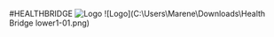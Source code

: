 #HEALTHBRIDGE
![Logo](https://drive.google.com/file/d/1BabiL936RP873_EBY0F_x7j9kZhNN0xW/view?usp=sharing)
![Logo](C:\Users\Marene\Downloads\Health Bridge lower1-01.png)
